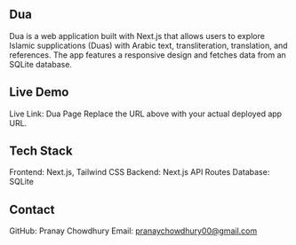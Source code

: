## Dua 
Dua  is a web application built with Next.js that allows users to explore Islamic supplications (Duas) with Arabic text, transliteration, translation, and references. The app features a responsive design and fetches data from an SQLite database.

## Live Demo
Live Link: Dua Page
Replace the URL above with your actual deployed app URL.
## Tech Stack
Frontend: Next.js, Tailwind CSS
Backend: Next.js API Routes
Database: SQLite

## Contact
GitHub: Pranay Chowdhury
Email: pranaychowdhury00@gmail.com 
